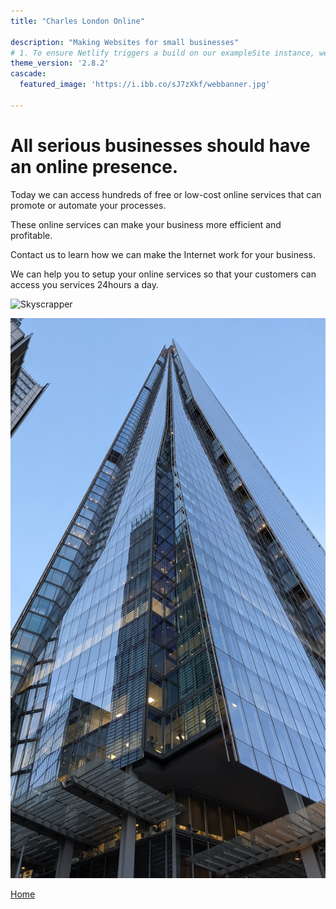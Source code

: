 ```yaml
---
title: "Charles London Online"

description: "Making Websites for small businesses"
# 1. To ensure Netlify triggers a build on our exampleSite instance, we need to change a file in the exampleSite directory.
theme_version: '2.8.2'
cascade:
  featured_image: 'https://i.ibb.co/sJ7zXkf/webbanner.jpg'

---
```


# All serious businesses should have an online presence.

Today we can access hundreds of free or low-cost online services that can promote or automate your processes.

These online services can make your business more efficient and profitable.

Contact us to learn how we can make the Internet work for your business.



We can help you to setup your online services so that your customers can access you services 24hours a day.  

![Skyscrapper]("./London-skyscraper.jpg")   

![C London online](./London-skyscraper.jpg "My Website link")  
     


[Home](/)